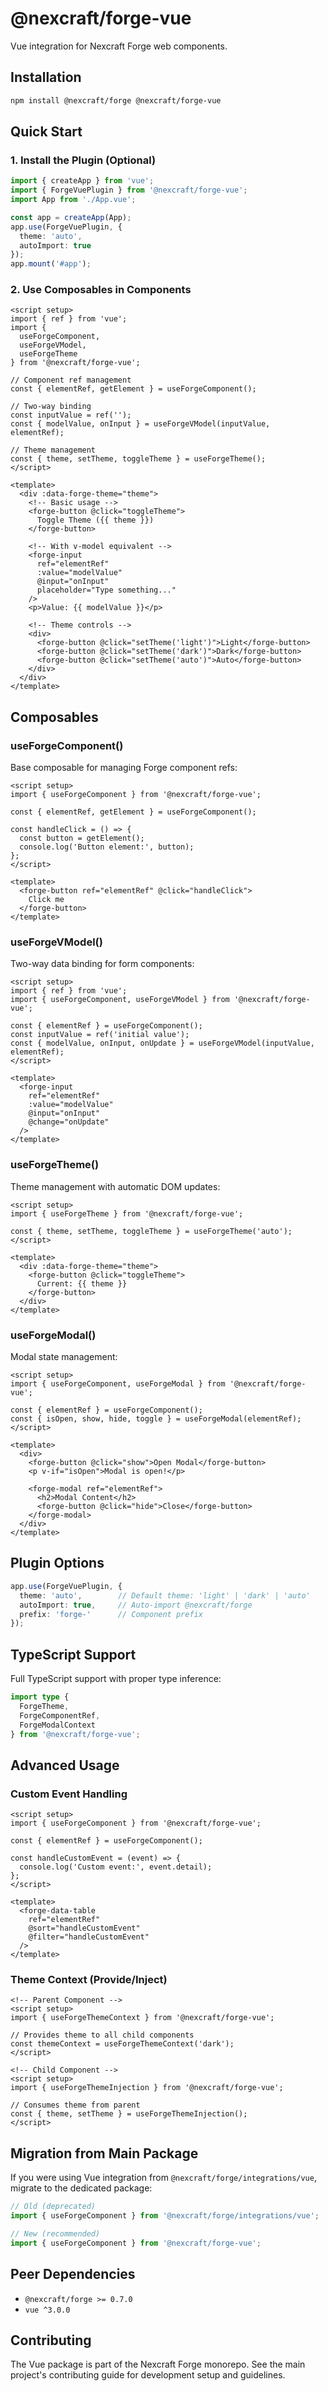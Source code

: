 # @nexcraft/forge-vue

Vue integration for Nexcraft Forge web components.

## Installation

```bash
npm install @nexcraft/forge @nexcraft/forge-vue
```

## Quick Start

### 1. Install the Plugin (Optional)

```typescript
import { createApp } from 'vue';
import { ForgeVuePlugin } from '@nexcraft/forge-vue';
import App from './App.vue';

const app = createApp(App);
app.use(ForgeVuePlugin, {
  theme: 'auto',
  autoImport: true
});
app.mount('#app');
```

### 2. Use Composables in Components

```vue
<script setup>
import { ref } from 'vue';
import { 
  useForgeComponent, 
  useForgeVModel, 
  useForgeTheme 
} from '@nexcraft/forge-vue';

// Component ref management
const { elementRef, getElement } = useForgeComponent();

// Two-way binding
const inputValue = ref('');
const { modelValue, onInput } = useForgeVModel(inputValue, elementRef);

// Theme management
const { theme, setTheme, toggleTheme } = useForgeTheme();
</script>

<template>
  <div :data-forge-theme="theme">
    <!-- Basic usage -->
    <forge-button @click="toggleTheme">
      Toggle Theme ({{ theme }})
    </forge-button>

    <!-- With v-model equivalent -->
    <forge-input 
      ref="elementRef"
      :value="modelValue"
      @input="onInput"
      placeholder="Type something..."
    />
    <p>Value: {{ modelValue }}</p>

    <!-- Theme controls -->
    <div>
      <forge-button @click="setTheme('light')">Light</forge-button>
      <forge-button @click="setTheme('dark')">Dark</forge-button>
      <forge-button @click="setTheme('auto')">Auto</forge-button>
    </div>
  </div>
</template>
```

## Composables

### useForgeComponent()

Base composable for managing Forge component refs:

```vue
<script setup>
import { useForgeComponent } from '@nexcraft/forge-vue';

const { elementRef, getElement } = useForgeComponent();

const handleClick = () => {
  const button = getElement();
  console.log('Button element:', button);
};
</script>

<template>
  <forge-button ref="elementRef" @click="handleClick">
    Click me
  </forge-button>
</template>
```

### useForgeVModel()

Two-way data binding for form components:

```vue
<script setup>
import { ref } from 'vue';
import { useForgeComponent, useForgeVModel } from '@nexcraft/forge-vue';

const { elementRef } = useForgeComponent();
const inputValue = ref('initial value');
const { modelValue, onInput, onUpdate } = useForgeVModel(inputValue, elementRef);
</script>

<template>
  <forge-input 
    ref="elementRef"
    :value="modelValue"
    @input="onInput"
    @change="onUpdate"
  />
</template>
```

### useForgeTheme()

Theme management with automatic DOM updates:

```vue
<script setup>
import { useForgeTheme } from '@nexcraft/forge-vue';

const { theme, setTheme, toggleTheme } = useForgeTheme('auto');
</script>

<template>
  <div :data-forge-theme="theme">
    <forge-button @click="toggleTheme">
      Current: {{ theme }}
    </forge-button>
  </div>
</template>
```

### useForgeModal()

Modal state management:

```vue
<script setup>
import { useForgeComponent, useForgeModal } from '@nexcraft/forge-vue';

const { elementRef } = useForgeComponent();
const { isOpen, show, hide, toggle } = useForgeModal(elementRef);
</script>

<template>
  <div>
    <forge-button @click="show">Open Modal</forge-button>
    <p v-if="isOpen">Modal is open!</p>
    
    <forge-modal ref="elementRef">
      <h2>Modal Content</h2>
      <forge-button @click="hide">Close</forge-button>
    </forge-modal>
  </div>
</template>
```

## Plugin Options

```typescript
app.use(ForgeVuePlugin, {
  theme: 'auto',        // Default theme: 'light' | 'dark' | 'auto'
  autoImport: true,     // Auto-import @nexcraft/forge
  prefix: 'forge-'      // Component prefix
});
```

## TypeScript Support

Full TypeScript support with proper type inference:

```typescript
import type { 
  ForgeTheme, 
  ForgeComponentRef,
  ForgeModalContext 
} from '@nexcraft/forge-vue';
```

## Advanced Usage

### Custom Event Handling

```vue
<script setup>
import { useForgeComponent } from '@nexcraft/forge-vue';

const { elementRef } = useForgeComponent();

const handleCustomEvent = (event) => {
  console.log('Custom event:', event.detail);
};
</script>

<template>
  <forge-data-table 
    ref="elementRef"
    @sort="handleCustomEvent"
    @filter="handleCustomEvent"
  />
</template>
```

### Theme Context (Provide/Inject)

```vue
<!-- Parent Component -->
<script setup>
import { useForgeThemeContext } from '@nexcraft/forge-vue';

// Provides theme to all child components
const themeContext = useForgeThemeContext('dark');
</script>

<!-- Child Component -->
<script setup>
import { useForgeThemeInjection } from '@nexcraft/forge-vue';

// Consumes theme from parent
const { theme, setTheme } = useForgeThemeInjection();
</script>
```

## Migration from Main Package

If you were using Vue integration from `@nexcraft/forge/integrations/vue`, migrate to the dedicated package:

```typescript
// Old (deprecated)
import { useForgeComponent } from '@nexcraft/forge/integrations/vue';

// New (recommended)
import { useForgeComponent } from '@nexcraft/forge-vue';
```

## Peer Dependencies

- `@nexcraft/forge >= 0.7.0`
- `vue ^3.0.0`

## Contributing

The Vue package is part of the Nexcraft Forge monorepo. See the main project's contributing guide for development setup and guidelines.